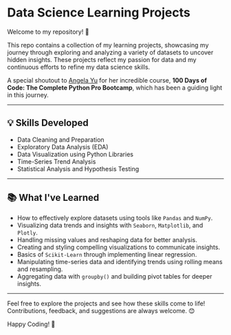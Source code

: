 # Data Science Learning Projects  

Welcome to my repository! 🎉  

This repo contains a collection of my learning projects, showcasing my journey through exploring and analyzing a variety of datasets to uncover hidden insights. These projects reflect my passion for data and my continuous efforts to refine my data science skills.  

A special shoutout to [Angela Yu](https://www.udemy.com/share/103IHM3@TEsP1nUisefMi4u-1nqvErvCOCzbVzBsS5Ab2T00JPDYP1s2rLuGZAPlrllW8hnFMQ==) for her incredible course, **100 Days of Code: The Complete Python Pro Bootcamp**, which has been a guiding light in this journey.  

---

## 💡 Skills Developed  

- Data Cleaning and Preparation  
- Exploratory Data Analysis (EDA)  
- Data Visualization using Python Libraries  
- Time-Series Trend Analysis  
- Statistical Analysis and Hypothesis Testing  

---

## 📚 What I've Learned  

- How to effectively explore datasets using tools like `Pandas` and `NumPy`.  
- Visualizing data trends and insights with `Seaborn`, `Matplotlib`, and `Plotly`.  
- Handling missing values and reshaping data for better analysis.  
- Creating and styling compelling visualizations to communicate insights.  
- Basics of `Scikit-Learn` through implementing linear regression.  
- Manipulating time-series data and identifying trends using rolling means and resampling.  
- Aggregating data with `groupby()` and building pivot tables for deeper insights.  

---

Feel free to explore the projects and see how these skills come to life! Contributions, feedback, and suggestions are always welcome. 😊  

Happy Coding! 🚀  
